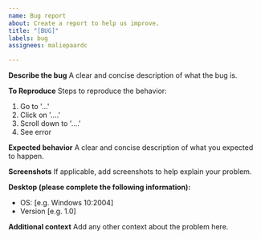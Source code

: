```yaml
---
name: Bug report
about: Create a report to help us improve.
title: "[BUG]"
labels: bug
assignees: maliepaardc

---
```


**Describe the bug**
A clear and concise description of what the bug is.

**To Reproduce**
Steps to reproduce the behavior:
1. Go to '...'
2. Click on '....'
3. Scroll down to '....'
4. See error

**Expected behavior**
A clear and concise description of what you expected to happen.

**Screenshots**
If applicable, add screenshots to help explain your problem.

**Desktop (please complete the following information):**
 - OS: [e.g. Windows 10:2004]
 - Version [e.g. 1.0]

**Additional context**
Add any other context about the problem here.
